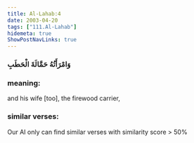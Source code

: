 ```yaml
---
title: Al-Lahab:4
date: 2003-04-20
tags: ["111.Al-Lahab"]
hidemeta: true 
ShowPostNavLinks: true 
---
```

### وَامْرَأَتُهُ حَمَّالَةَ الْحَطَبِ
### meaning: 
and his wife [too], the firewood carrier,
### similar verses: 

Our AI only can find similar verses with similarity score > 50% 




